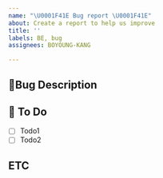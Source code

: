 ```yaml
---
name: "\U0001F41E Bug report \U0001F41E"
about: Create a report to help us improve
title: ''
labels: BE, bug
assignees: BOYOUNG-KANG

---
```


## 🐞Bug Description 

##  🐞 To Do

- [ ] Todo1
- [ ] Todo2

## ETC
